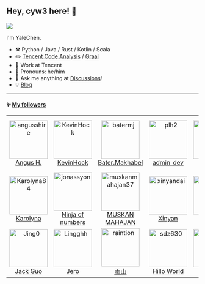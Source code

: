 ## Hey, cyw3 here! :wave:

![](https://github-readme-stats.vercel.app/api?username=cyw3&theme=dark)
<!-- ![](https://metrics.lecoq.io/cyw3#gh-light-mode-only) -->

I'm YaleChen.

-   :hammer_and_pick: Python / Java / Rust / Kotlin / Scala
-   :pencil2: [Tencent Code Analysis](https://github.com/Tencent/CodeAnalysis) / [Graal](https://github.com/cyw3/graal)
-   :seedling: Work at Tencent
-   :man: Pronouns: he/him
-   :thought_balloon: Ask me anything at [Discussions](https://github.com/cyw3/cyw3/discussions/new)!
-   :bulb: [Blog](https://cyw3.github.io/)

---

#### :sparkles: [My followers](src/getTopFollowers.py)

<!--START_SECTION:top-followers-->
<table>
  <tr>
    <td align="center">
      <a href="https://github.com/angusshire">
        <img src="https://avatars2.githubusercontent.com/u/5877145" width="100px;" alt="angusshire"/>
      </a>
      <br />
      <a href="https://github.com/angusshire">Angus H.</a>
    </td>
    <td align="center">
      <a href="https://github.com/KevinHock">
        <img src="https://avatars2.githubusercontent.com/u/3076393" width="100px;" alt="KevinHock"/>
      </a>
      <br />
      <a href="https://github.com/KevinHock">KevinHock</a>
    </td>
    <td align="center">
      <a href="https://github.com/batermj">
        <img src="https://avatars2.githubusercontent.com/u/250445" width="100px;" alt="batermj"/>
      </a>
      <br />
      <a href="https://github.com/batermj">Bater.Makhabel</a>
    </td>
    <td align="center">
      <a href="https://github.com/plh2">
        <img src="https://avatars2.githubusercontent.com/u/14355994" width="100px;" alt="plh2"/>
      </a>
      <br />
      <a href="https://github.com/plh2">admin_dev</a>
    </td>
    <td align="center">
      <a href="https://github.com/nehitha15107">
        <img src="https://avatars2.githubusercontent.com/u/72698978" width="100px;" alt="nehitha15107"/>
      </a>
      <br />
      <a href="https://github.com/nehitha15107">Nehitha⁷ </a>
    </td>
    <td align="center">
      <a href="https://github.com/VoipSip">
        <img src="https://avatars2.githubusercontent.com/u/67077544" width="100px;" alt="VoipSip"/>
      </a>
      <br />
      <a href="https://github.com/VoipSip">VoipSip</a>
    </td>
    <td align="center">
      <a href="https://github.com/david-kariuki">
        <img src="https://avatars2.githubusercontent.com/u/14153276" width="100px;" alt="david-kariuki"/>
      </a>
      <br />
      <a href="https://github.com/david-kariuki">David Kariuki (DK)</a>
    </td>
  </tr>
  <tr>
    <td align="center">
      <a href="https://github.com/Karolyna84">
        <img src="https://avatars2.githubusercontent.com/u/43585182" width="100px;" alt="Karolyna84"/>
      </a>
      <br />
      <a href="https://github.com/Karolyna84">Karolyna</a>
    </td>
    <td align="center">
      <a href="https://github.com/jonassyon">
        <img src="https://avatars2.githubusercontent.com/u/88140691" width="100px;" alt="jonassyon"/>
      </a>
      <br />
      <a href="https://github.com/jonassyon">Ninja of numbers</a>
    </td>
    <td align="center">
      <a href="https://github.com/muskanmahajan37">
        <img src="https://avatars2.githubusercontent.com/u/45875834" width="100px;" alt="muskanmahajan37"/>
      </a>
      <br />
      <a href="https://github.com/muskanmahajan37">MUSKAN MAHAJAN</a>
    </td>
    <td align="center">
      <a href="https://github.com/xinyandai">
        <img src="https://avatars2.githubusercontent.com/u/11437641" width="100px;" alt="xinyandai"/>
      </a>
      <br />
      <a href="https://github.com/xinyandai">Xinyan</a>
    </td>
    <td align="center">
      <a href="https://github.com/dirambora">
        <img src="https://avatars2.githubusercontent.com/u/42798758" width="100px;" alt="dirambora"/>
      </a>
      <br />
      <a href="https://github.com/dirambora">Diram</a>
    </td>
    <td align="center">
      <a href="https://github.com/toum120">
        <img src="https://avatars2.githubusercontent.com/u/57785890" width="100px;" alt="toum120"/>
      </a>
      <br />
      <a href="https://github.com/toum120">公鸡</a>
    </td>
    <td align="center">
      <a href="https://github.com/EPhaha">
        <img src="https://avatars2.githubusercontent.com/u/31117665" width="100px;" alt="EPhaha"/>
      </a>
      <br />
      <a href="https://github.com/EPhaha">EP</a>
    </td>
  </tr>
  <tr>
    <td align="center">
      <a href="https://github.com/Jing0">
        <img src="https://avatars2.githubusercontent.com/u/5902591" width="100px;" alt="Jing0"/>
      </a>
      <br />
      <a href="https://github.com/Jing0">Jack Guo</a>
    </td>
    <td align="center">
      <a href="https://github.com/Lingghh">
        <img src="https://avatars2.githubusercontent.com/u/5992684" width="100px;" alt="Lingghh"/>
      </a>
      <br />
      <a href="https://github.com/Lingghh">Jero</a>
    </td>
    <td align="center">
      <a href="https://github.com/raintion">
        <img src="https://avatars2.githubusercontent.com/u/1519473" width="100px;" alt="raintion"/>
      </a>
      <br />
      <a href="https://github.com/raintion">雨山</a>
    </td>
    <td align="center">
      <a href="https://github.com/sdz630">
        <img src="https://avatars2.githubusercontent.com/u/42371061" width="100px;" alt="sdz630"/>
      </a>
      <br />
      <a href="https://github.com/sdz630">Hillo World</a>
    </td>
    <td align="center">
      <a href="https://github.com/aaaa-j">
        <img src="https://avatars2.githubusercontent.com/u/70736600" width="100px;" alt="aaaa-j"/>
      </a>
      <br />
      <a href="https://github.com/aaaa-j">aaaa.x</a>
    </td>
    <td align="center">
      <a href="https://github.com/wuyalan">
        <img src="https://avatars2.githubusercontent.com/u/17400897" width="100px;" alt="wuyalan"/>
      </a>
      <br />
      <a href="https://github.com/wuyalan">Alan Wu</a>
    </td>
    <td align="center">
      <a href="https://github.com/justforfun001">
        <img src="https://avatars2.githubusercontent.com/u/35220012" width="100px;" alt="justforfun001"/>
      </a>
      <br />
      <a href="https://github.com/justforfun001">justforfun001</a>
    </td>
  </tr>
</table>
<!--END_SECTION:top-followers-->

